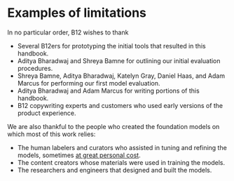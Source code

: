 # Examples of limitations
In no particular order, B12 wishes to thank
* Several B12ers for prototyping the initial tools that resulted in this handbook.
* Aditya Bharadwaj and Shreya Bamne for outlining our initial evaluation procedures.
* Shreya Bamne, Aditya Bharadwaj, Katelyn Gray, Daniel Haas, and Adam Marcus for performing our first model evaluation.
* Aditya Bharadwaj and Adam Marcus for writing portions of this handbook.
* B12 copywriting experts and customers who used early versions of the product experience.

We are also thankful to the people who created the foundation models on which most of this work relies:
* The human labelers and curators who assisted in tuning and refining the models, sometimes [at great personal cost](https://time.com/6247678/openai-chatgpt-kenya-workers/).
* The content creators whose materials were used in training the models.
* The researchers and engineers that designed and built the models.
